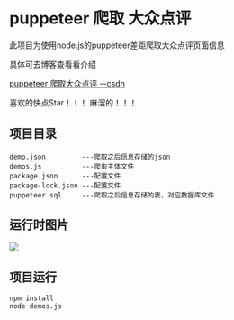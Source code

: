 # puppeteer 爬取 大众点评

此项目为使用node.js的puppeteer差距爬取大众点评页面信息

具体可去博客查看看介绍

<a href="https://blog.csdn.net/guoqing2016/article/details/106663161">puppeteer 爬取大众点评 --csdn</a>

喜欢的快点Star！！！ 麻溜的！！！

## 项目目录
    demo.json         ---爬取之后信息存储的json
    demos.js          ---爬虫主体文件
    package.json      ---配置文件
    package-lock.json ---配置文件
    puppeteer.sql     ---爬取之后信息存储的表，对应数据库文件

## 运行时图片
<img src="https://img-blog.csdnimg.cn/20200610153708851.png">

## 项目运行
```
npm install
node demos.js
```
